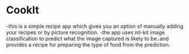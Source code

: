 # CookIt
-this is a simple recipe app which gives you an option of manually adding your recipes or by picture recognition.
-the app uses ml-kit image classification to predict what the image captured is likely to be..and provides a recipe for preparing the type of food from the prediction.
